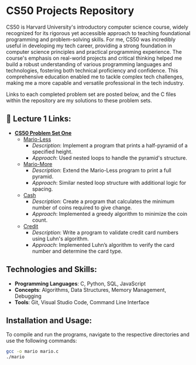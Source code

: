 # CS50 Projects Repository

CS50 is Harvard University's introductory computer science course, widely recognized for its rigorous yet accessible approach to teaching foundational programming and problem-solving skills. For me, CS50 was incredibly useful in developing my tech career, providing a strong foundation in computer science principles and practical programming experience. The course's emphasis on real-world projects and critical thinking helped me build a robust understanding of various programming languages and technologies, fostering both technical proficiency and confidence. This comprehensive education enabled me to tackle complex tech challenges, making me a more capable and versatile professional in the tech industry.

Links to each completed problem set are posted below, and the C files within the repository are my solutions to these problem sets.

## 🏫 Lecture 1 Links:

- **[CS50 Problem Set One](https://cs50.harvard.edu/x/2023/psets/1/)**
  - [Mario-Less](https://cs50.harvard.edu/x/2023/psets/1/mario/less/)
    - *Description*: Implement a program that prints a half-pyramid of a specified height.
    - *Approach*: Used nested loops to handle the pyramid's structure.
  - [Mario-More](https://cs50.harvard.edu/x/2023/psets/1/mario/more/)
    - *Description*: Extend the Mario-Less program to print a full pyramid.
    - *Approach*: Similar nested loop structure with additional logic for spacing.
  - [Cash](https://cs50.harvard.edu/x/2023/psets/1/cash/)
    - *Description*: Create a program that calculates the minimum number of coins required to give change.
    - *Approach*: Implemented a greedy algorithm to minimize the coin count.
  - [Credit](https://cs50.harvard.edu/x/2023/psets/1/credit/)
    - *Description*: Write a program to validate credit card numbers using Luhn's algorithm.
    - *Approach*: Implemented Luhn’s algorithm to verify the card number and determine the card type.

## Technologies and Skills:

- **Programming Languages**: C, Python, SQL, JavaScript
- **Concepts**: Algorithms, Data Structures, Memory Management, Debugging
- **Tools**: Git, Visual Studio Code, Command Line Interface

## Installation and Usage:

To compile and run the programs, navigate to the respective directories and use the following commands:

```bash
gcc -o mario mario.c
./mario

